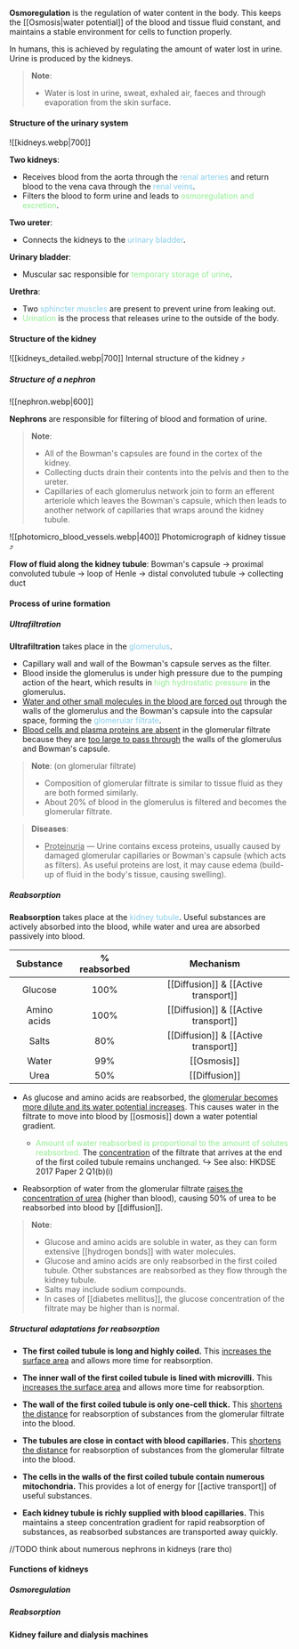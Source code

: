 **Osmoregulation** is the regulation of water content in the body. This keeps the [[Osmosis|water potential]] of the blood and tissue fluid constant, and maintains a stable environment for cells to function properly.

In humans, this is achieved by regulating the amount of water lost in urine. Urine is produced by the kidneys.

> **Note**:
> - Water is lost in urine, sweat, exhaled air, faeces and through evaporation from the skin surface.

#### Structure of the urinary system
![[kidneys.webp|700]]

**Two kidneys**:
- Receives blood from the aorta through the <span style="color: skyblue">renal arteries</span> and return blood to the vena cava through the <span style="color: skyblue">renal veins</span>.
- Filters the blood to form urine and leads to <span style="color: lightgreen">osmoregulation and excretion</span>.

**Two ureter**:
- Connects the kidneys to the <span style="color: skyblue">urinary bladder</span>.

**Urinary bladder**:
- Muscular sac responsible for <span style="color: lightgreen">temporary storage of urine</span>.

**Urethra**:
- Two <span style="color: skyblue">sphincter muscles</span> are present to prevent urine from leaking out.
- <span style="color: lightgreen">Urination</span> is the process that releases urine to the outside of the body.

#### Structure of the kidney
![[kidneys_detailed.webp|700]]
Internal structure of the kidney ⤴️

##### Structure of a nephron
![[nephron.webp|600]]

**Nephrons** are responsible for filtering of blood and formation of urine.

> **Note**:
> - All of the Bowman's capsules are found in the cortex of the kidney.
> - Collecting ducts drain their contents into the pelvis and then to the ureter.
> - Capillaries of each glomerulus network join to form an efferent arteriole which leaves the Bowman's capsule, which then leads to another network of capillaries that wraps around the kidney tubule.

![[photomicro_blood_vessels.webp|400]]
Photomicrograph of kidney tissue ⤴️

**Flow of fluid along the kidney tubule**:
Bowman's capsule → proximal convoluted tubule → loop of Henle → distal convoluted tubule → collecting duct

#### Process of urine formation
##### Ultrafiltration
**Ultrafiltration** takes place in the <span style="color: skyblue">glomerulus</span>.
- Capillary wall and wall of the Bowman's capsule serves as the filter.
- Blood inside the glomerulus is under high pressure due to the pumping action of the heart, which results in <span style="color: lightgreen">high hydrostatic pressure</span> in the glomerulus.
- <u>Water and other small molecules in the blood are forced out</u> through the walls of the glomerulus and the Bowman's capsule into the capsular space, forming the <span style="color: skyblue">glomerular filtrate</span>.
- <u>Blood cells and plasma proteins are absent</u> in the glomerular filtrate because they are <u>too large to pass through</u> the walls of the glomerulus and Bowman's capsule.

> **Note**: (on glomerular filtrate)
> - Composition of glomerular filtrate is similar to tissue fluid as they are both formed similarly.
> - About 20% of blood in the glomerulus is filtered and becomes the glomerular filtrate.

> **Diseases**:
> - <u>Proteinuria</u> — Urine contains excess proteins, usually caused by damaged glomerular capillaries or Bowman's capsule (which acts as filters). As useful proteins are lost, it may cause edema (build-up of fluid in the body's tissue, causing swelling).

##### Reabsorption
**Reabsorption** takes place at the <span style="color: skyblue">kidney tubule</span>. Useful substances are actively absorbed into the blood, while water and urea are absorbed passively into blood.

| Substance | % reabsorbed | Mechanism |
| :--: | :--: | :--: |
| Glucose | 100% | [[Diffusion]] & [[Active transport]] |
| Amino acids | 100% | [[Diffusion]] & [[Active transport]] |
| Salts | 80% | [[Diffusion]] & [[Active transport]] |
| Water | 99% | [[Osmosis]] |
| Urea | 50% | [[Diffusion]] |
- As glucose and amino acids are reabsorbed, the <u>glomerular becomes more dilute and its water potential increases</u>. This causes water in the filtrate to move into blood by [[osmosis]] down a water potential gradient.
	- <span style="color: lightgreen">Amount of water reabsorbed is proportional to the amount of solutes reabsorbed.</span> The <u>concentration</u> of the filtrate that arrives at the end of the first coiled tubule remains unchanged.
	  ↪️ See also: HKDSE 2017 Paper 2 Q1(b)(i)

- Reabsorption of water from the glomerular filtrate <u>raises the concentration of urea</u> (higher than blood), causing 50% of urea to be reabsorbed into blood by [[diffusion]].

> **Note**:
> - Glucose and amino acids are soluble in water, as they can form extensive [[hydrogen bonds]] with water molecules.
> - Glucose and amino acids are only reabsorbed in the first coiled tubule. Other substances are reabsorbed as they flow through the kidney tubule.
> - Salts may include sodium compounds.
> - In cases of [[diabetes mellitus]], the glucose concentration of the filtrate may be higher than is normal.

##### Structural adaptations for reabsorption
- **The first coiled tubule is long and highly coiled.**
  This <u>increases the surface area</u> and allows more time for reabsorption.

- **The inner wall of the first coiled tubule is lined with microvilli.**
  This <u>increases the surface area</u> and allows more time for reabsorption.

- **The wall of the first coiled tubule is only one-cell thick.**
  This <u>shortens the distance</u> for reabsorption of substances from the glomerular filtrate into the blood.

- **The tubules are close in contact with blood capillaries.**
  This <u>shortens the distance</u> for reabsorption of substances from the glomerular filtrate into the blood.

- **The cells in the walls of the first coiled tubule contain numerous mitochondria.**
  This provides a lot of energy for [[active transport]] of useful substances.

- **Each kidney tubule is richly supplied with blood capillaries.**
		  This maintains a steep concentration gradient for rapid reabsorption of substances, as reabsorbed substances are transported away quickly.

//TODO think about numerous nephrons in kidneys (rare tho)

#### Functions of kidneys
##### Osmoregulation

##### Reabsorption


#### Kidney failure and dialysis machines
